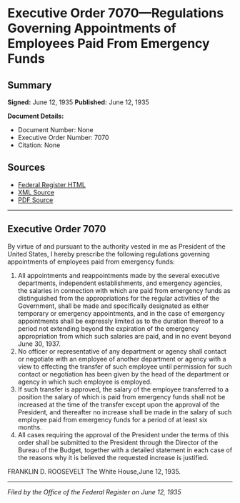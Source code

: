 # Executive Order 7070—Regulations Governing Appointments of Employees Paid From Emergency Funds

## Summary

**Signed:** June 12, 1935
**Published:** June 12, 1935

**Document Details:**
- Document Number: None
- Executive Order Number: 7070
- Citation: None

## Sources
- [Federal Register HTML](https://www.presidency.ucsb.edu/documents/executive-order-7070-regulations-governing-appointments-employees-paid-from-emergency)
- [XML Source](None)
- [PDF Source](None)

---

## Executive Order 7070

By virtue of and pursuant to the authority vested in me as President of the United States, I hereby prescribe the following regulations governing appointments of employees paid from emergency funds:
1. All appointments and reappointments made by the several executive departments, independent establishments, and emergency agencies, the salaries in connection with which are paid from emergency funds as distinguished from the appropriations for the regular activities of the Government, shall be made and specifically designated as either temporary or emergency appointments, and in the case of emergency appointments shall be expressly limited as to the duration thereof to a period not extending beyond the expiration of the emergency appropriation from which such salaries are paid, and in no event beyond June 30, 1937.
2. No officer or representative of any department or agency shall contact or negotiate with an employee of another department or agency with a view to effecting the transfer of such employee until permission for such contact or negotiation has been given by the head of the department or agency in which such employee is employed.
3. If such transfer is approved, the salary of the employee transferred to a position the salary of which is paid from emergency funds shall not be increased at the time of the transfer except upon the approval of the President, and thereafter no increase shall be made in the salary of such employee paid from emergency funds for a period of at least six months.
4. All cases requiring the approval of the President under the terms of this order shall be submitted to the President through the Director of the Bureau of the Budget, together with a detailed statement in each case of the reasons why it is believed the requested increase is justified.

FRANKLIN D. ROOSEVELT
The White House,June 12, 1935.

---

*Filed by the Office of the Federal Register on June 12, 1935*
